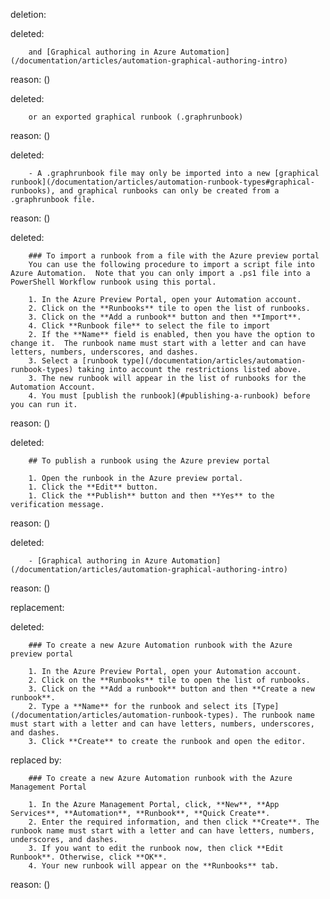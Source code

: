 deletion:

deleted:

		and [Graphical authoring in Azure Automation](/documentation/articles/automation-graphical-authoring-intro)

reason: ()

deleted:

		or an exported graphical runbook (.graphrunbook)

reason: ()

deleted:

		- A .graphrunbook file may only be imported into a new [graphical runbook](/documentation/articles/automation-runbook-types#graphical-runbooks), and graphical runbooks can only be created from a .graphrunbook file.

reason: ()

deleted:

		### To import a runbook from a file with the Azure preview portal
		You can use the following procedure to import a script file into Azure Automation.  Note that you can only import a .ps1 file into a PowerShell Workflow runbook using this portal.
		
		1. In the Azure Preview Portal, open your Automation account. 
		2. Click on the **Runbooks** tile to open the list of runbooks.
		3. Click on the **Add a runbook** button and then **Import**.
		4. Click **Runbook file** to select the file to import
		2. If the **Name** field is enabled, then you have the option to change it.  The runbook name must start with a letter and can have letters, numbers, underscores, and dashes.
		3. Select a [runbook type](/documentation/articles/automation-runbook-types) taking into account the restrictions listed above.
		3. The new runbook will appear in the list of runbooks for the Automation Account.
		4. You must [publish the runbook](#publishing-a-runbook) before you can run it.

reason: ()

deleted:

		## To publish a runbook using the Azure preview portal
		
		1. Open the runbook in the Azure preview portal.
		1. Click the **Edit** button.
		1. Click the **Publish** button and then **Yes** to the verification message.

reason: ()

deleted:

		- [Graphical authoring in Azure Automation](/documentation/articles/automation-graphical-authoring-intro)

reason: ()

replacement:

deleted:

		### To create a new Azure Automation runbook with the Azure preview portal
		
		1. In the Azure Preview Portal, open your Automation account. 
		2. Click on the **Runbooks** tile to open the list of runbooks.
		3. Click on the **Add a runbook** button and then **Create a new runbook**.
		2. Type a **Name** for the runbook and select its [Type](/documentation/articles/automation-runbook-types). The runbook name must start with a letter and can have letters, numbers, underscores, and dashes.
		3. Click **Create** to create the runbook and open the editor.

replaced by:

		### To create a new Azure Automation runbook with the Azure Management Portal
		
		1. In the Azure Management Portal, click, **New**, **App Services**, **Automation**, **Runbook**, **Quick Create**.
		2. Enter the required information, and then click **Create**. The runbook name must start with a letter and can have letters, numbers, underscores, and dashes.
		3. If you want to edit the runbook now, then click **Edit Runbook**. Otherwise, click **OK**.
		4. Your new runbook will appear on the **Runbooks** tab.

reason: ()

